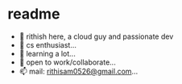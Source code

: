 # readme
- 👋 rithish here, a cloud guy and passionate dev 
- 👀 cs enthusiast...
- 🌱 learning a lot...
- 💞️ open to work/collaborate...
- 📫 mail: rithisam0526@gmail.com...
